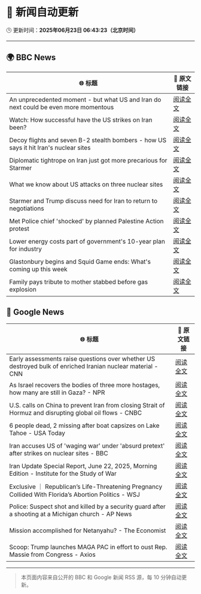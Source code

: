 # 🧠 新闻自动更新

🕒 更新时间：**2025年06月23日 06:43:23（北京时间）**

---

## 🌍 BBC News

| 🌐 标题 | 🔗 原文链接 |
|--------|-------------|
| An unprecedented moment - but what US and Iran do next could be even more momentous | [阅读全文](https://www.bbc.com/news/articles/cy0w94yj68xo) |
| Watch: How successful have the US strikes on Iran been? | [阅读全文](https://www.bbc.com/news/videos/cq53l9dvggjo) |
| Decoy flights and seven B-2 stealth bombers - how US says it hit Iran's nuclear sites | [阅读全文](https://www.bbc.com/news/articles/cew0x7159edo) |
| Diplomatic tightrope on Iran just got more precarious for Starmer | [阅读全文](https://www.bbc.com/news/articles/cqx28yr8gj1o) |
| What we know about US attacks on three nuclear sites | [阅读全文](https://www.bbc.com/news/articles/cvg9r4q99g4o) |
| Starmer and Trump discuss need for Iran to return to negotiations | [阅读全文](https://www.bbc.com/news/articles/cq53l41gl8jo) |
| Met Police chief 'shocked' by planned Palestine Action protest | [阅读全文](https://www.bbc.com/news/articles/c79q1jv8p24o) |
| Lower energy costs part of government's 10-year plan for industry | [阅读全文](https://www.bbc.com/news/articles/c1ljnrrmd7jo) |
| Glastonbury begins and Squid Game ends: What's coming up this week | [阅读全文](https://www.bbc.com/news/articles/cly39l8w6reo) |
| Family pays tribute to mother stabbed before gas explosion | [阅读全文](https://www.bbc.com/news/articles/cy7nkvvmy67o) |

## 📰 Google News

| 🌐 标题 | 🔗 原文链接 |
|--------|-------------|
| Early assessments raise questions over whether US destroyed bulk of enriched Iranian nuclear material - CNN | [阅读全文](https://news.google.com/rss/articles/CBMigwFBVV95cUxNdjBTN1llZmhXRXNwWDRMdTdBdW15TFhDUzJTelc5UFdNSE1xU3ZOaEVFNnFYQjR6OUwtVHVsNFhIVVVLNmVoOEtZYlJkR19URFdHUFVza1dXUXV0ZmxyMEdWWmlzYkNEMVpXR28zTFVYeklHMTZ5T0VTbUNWSmllaGQ2a9IBiAFBVV95cUxNVHEwZDdRUDBPdHd5UVo3aURRLW1RbTZOckJrUmU2bnZKMmJMaXVwU2ZWdEZGQTctYkJUd2puakV2TTRtVDAwM25PdzkwWXNvVHJJdDg1cjN3bVFMUEFEU0hBVDdFV1Q4LXhQeGV3eFRmYW9mS3Jrem9YUEMwbERmSGJhWUNvOXA2?oc=5) |
| As Israel recovers the bodies of three more hostages, how many are still in Gaza? - NPR | [阅读全文](https://news.google.com/rss/articles/CBMiwgFBVV95cUxOZVYtVjZTNF9TSWdRSW5kN3d2LWxjSFlNaEJsQ21IWi1nLV9kb2ttU3lnaVlJVDF5NDNrMVNVQ0RZVWRaRkJpN2JGY0F3ZUFMSkJJQjJCRm40TTY2ZHpNa0kxcVpBQUotaEk3OGxIVmlGQ2xxSUtpNXZUVURZRUVoWm1jRnh5TC1NRE43R0lEZ0dWMFhnRVh6cVNMNmRGMzhobV9FclRNQkk3TWl4OWtDc0ljYVU4cmlCYUpyTnR2cG9sdw?oc=5) |
| U.S. calls on China to prevent Iran from closing Strait of Hormuz and disrupting global oil flows - CNBC | [阅读全文](https://news.google.com/rss/articles/CBMiogFBVV95cUxPZV9CQWhCMGZJbzlVRlJ1enlVTjZvQktPaVhKbUFfQmZYYWFwYUpHT2YySHBQWmMybkVTbWdRODNHeEhMakV0NVNBN1BocUp5a1JMbGNVODZYcVl2SEx5WVFWblhWajNQMVlaNExxZGg2dHBjR2l0eDcxN3pNekV4djVxMHpJMTNnVDRCQ0twWlFsYTBic3VNcDR2ZmlQQmw3WnfSAacBQVVfeXFMTjdubFZoSkJnZEphSDcxNVNYVF9xZjdnQTZtVW1rdFp2NWVWX282bmlNOE5MenhURVJzanhQQlZKNlc5Ri1wc2lVNkNzYlRuYmtLeUVVX1NCbWdxdjVSZkpodUdyT2lBVXBtZk4yVmpORkRJbFJzSW1hbjNnZEkwbWxWUmJGOW9zT0d3UldoT2c2X2ZZYlN3LXAwNXlFNEdlMU5ZRUtBSU0?oc=5) |
| 6 people dead, 2 missing after boat capsizes on Lake Tahoe - USA Today | [阅读全文](https://news.google.com/rss/articles/CBMilgFBVV95cUxPMkE2Q0NpSUxtZk9lemhYV2d4TXE0WG9TU0VNb280RDdxVGxDWTIzem1kdlV3WnVCelJCRjQyV042cm9RSE93VGxiaVVoLTBBSDBDLU5YekdLY1h2TnRtdTdMTzFCbU90ZXBWY2tlcW9MdVQ3akdwd3pJbHlWZmZ5Z0NBMGwtaWM0TUpkOExCUlNndVNTc3c?oc=5) |
| Iran accuses US of 'waging war' under 'absurd pretext' after strikes on nuclear sites - BBC | [阅读全文](https://news.google.com/rss/articles/CBMiVEFVX3lxTE1FdFFXQUJUY3FhZHh1WDlIWWVWRUM2SEFoSm42cXJMSDhRdEY2WEl5MzdJVzFLVEFGSHl3SFZJQkRQX3QyR3poRFlmcW4taExZOUY2Qg?oc=5) |
| Iran Update Special Report, June 22, 2025, Morning Edition - Institute for the Study of War | [阅读全文](https://news.google.com/rss/articles/CBMiowFBVV95cUxPZXRaOU1CRUV6dmdLSThMSEFhNUFPbWFfVnJET1NrUno4SW5CZXczTXVuNkYyZ0NwZ255UHVqTDlkSXlGOHZJcXU4WUR5X2lsbGw2TnU1WWdFa0puaEpKc3N2dGk1WDlhSFFHeUM1Z3ctT0VnczBScEhZSnJSSEo3RFZCZG11Y29xNlhobEpxekVEZXB1RDRhcmg1aktYdzdaaUlj?oc=5) |
| Exclusive ｜ Republican’s Life-Threatening Pregnancy Collided With Florida’s Abortion Politics - WSJ | [阅读全文](https://news.google.com/rss/articles/CBMiwgFBVV95cUxNRFQ1YXRLcGsxQlpqQlhGSGlDeVBDOEVUeVhkX3lXSWJBS09nWXYwb1R2WDZ6Yktrc19zY3AzR3lqdS12WGNDY1RRanFFVDE3Y2l5Ti1kTUlQTGstQ2g5MUZkVFVQcGVMdHVhelBhLS1JZ25CRDA2X1lpeHBYempJMWZkN2Q4MHBXMUdwZVBtYjB4YmV6R1gzYVJHcVl1d1VDa3JyZ2JQdk5HSjN5c3JWWXIxWUo5TGtrN0h6aTdGQnFnQQ?oc=5) |
| Police: Suspect shot and killed by a security guard after a shooting at a Michigan church - AP News | [阅读全文](https://news.google.com/rss/articles/CBMilAFBVV95cUxOZG5TQkR4cTNYRWxHb1AxM1lXX3NVMm5wM3ZNSFoydUpUSDNYaDBrelVwSHdNb1liaHBmaktjN2xEUFNsV2NOOTlTOWNhbjVXQlowdG5iT2lFeU01RFVqak43QVRsM2Z5QXpwSTdCTTdZMU5uQUZTUlFNWUp2V1JOcTNEUWthOUhib2xqRDhoT3J2cF9j?oc=5) |
| Mission accomplished for Netanyahu? - The Economist | [阅读全文](https://news.google.com/rss/articles/CBMimgFBVV95cUxQVlJuTE1CUXQ0MmxxNlRWUDMwWTVrbmpTWm84bGF1TE81emJWZUprTFRCVHZvNlFYdFdXUVpxdjNyMGFxTFNVbVhPemU2WExWajRYa0FtQ19FRFkxdjhKTFFwZnM0dEhFa3FzLVBCRHEyazVteEZPZ3MtT2VVOXZhRE5qaTlIYlRTNjF1MXhxajdQZGd6Z2lGSHJn?oc=5) |
| Scoop: Trump launches MAGA PAC in effort to oust Rep. Massie from Congress - Axios | [阅读全文](https://news.google.com/rss/articles/CBMia0FVX3lxTE8xSG50ZXVKZHhyNnVnRExMUDJsblVXbW1CSTdnb3FqQV9tZHpQM3A4MTVGc2Q2Rl9pbmJEd3NXOVlfVkpmRDdDalBCWElmbjBOTnVFN0RHQkhWWmN3MG5hZlhtSHZ3c0VpUFo4?oc=5) |

---
> 本页面内容来自公开的 BBC 和 Google 新闻 RSS 源，每 10 分钟自动更新。